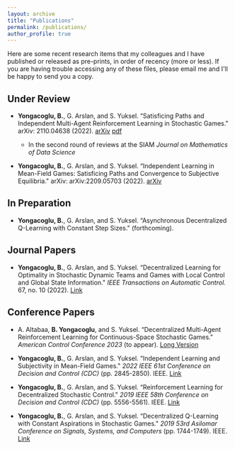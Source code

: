 ```yaml
---
layout: archive
title: "Publications"
permalink: /publications/
author_profile: true
---
```


Here are some recent research items that my colleagues and I have published or released as pre-prints, in order of recency (more or less). If you are having trouble accessing any of these files, please email me and I'll be happy to send you a copy.



## Under Review

- **Yongacoglu, B.**, G. Arslan, and S. Yuksel. “Satisficing Paths and Independent Multi-Agent Reinforcement Learning in Stochastic Games." arXiv: 2110.04638 (2022). [arXiv](https://arxiv.org/abs/2110.04638) [pdf](http://yongac.github.io/files/satisficing.pdf)
  * In the second round of reviews at the SIAM *Journal on Mathematics of Data Science*

- **Yongacoglu, B.**, G. Arslan, and S. Yuksel. “Independent Learning in Mean-Field Games: Satisficing Paths and Convergence to Subjective Equilibria." arXiv: arXiv:2209.05703 (2022). [arXiv](https://arxiv.org/abs/2209.05703)


## In Preparation

-  **Yongacoglu, B.**, G. Arslan, and S. Yuksel. “Asynchronous Decentralized Q-Learning with Constant Step Sizes." (forthcoming).


## Journal Papers

- **Yongacoglu, B.**, G. Arslan, and S. Yuksel. “Decentralized Learning for Optimality in Stochastic Dynamic Teams and Games with Local Control and Global State Information." *IEEE Transactions on Automatic Control.* 67, no. 10 (2022). [Link](https://ieeexplore.ieee.org/document/9580732)


## Conference Papers

- A. Altabaa, **B. Yongacoglu**, and S. Yuksel. “Decentralized Multi-Agent Reinforcement Learning for Continuous-Space Stochastic Games." *American Control Conference 2023* (to appear). [Long Version](https://yongac.github.io/files/Decentralized_MARL_Continuous_Spaces.pdf) 

- **Yongacoglu, B.**, G. Arslan, and S. Yuksel. “Independent Learning and Subjectivity in Mean-Field Games." *2022 IEEE 61st Conference on Decision and Control (CDC)* (pp. 2845-2850). IEEE. [Link](https://ieeexplore.ieee.org/document/9992399)

- **Yongacoglu, B.**, G. Arslan, and S. Yuksel. “Reinforcement Learning for Decentralized Stochastic Control." *2019 IEEE 58th Conference on Decision and Control (CDC)* (pp. 5556-5561). IEEE. [Link](https://ieeexplore.ieee.org/document/9030158)

- **Yongacoglu, B.**, G. Arslan, and S. Yuksel. “Decentralized Q-Learning with Constant Aspirations in Stochastic Games." *2019 53rd Asilomar Conference on Signals, Systems, and Computers* (pp. 1744-1749). IEEE. [Link](https://ieeexplore.ieee.org/document/9049021)


